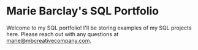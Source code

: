 # Marie Barclay's SQL Portfolio
Welcome to my SQL portfolio! I'll be storing examples of my SQL projects here. Please reach out with any questions at marie@mbcreativecompany.com.
